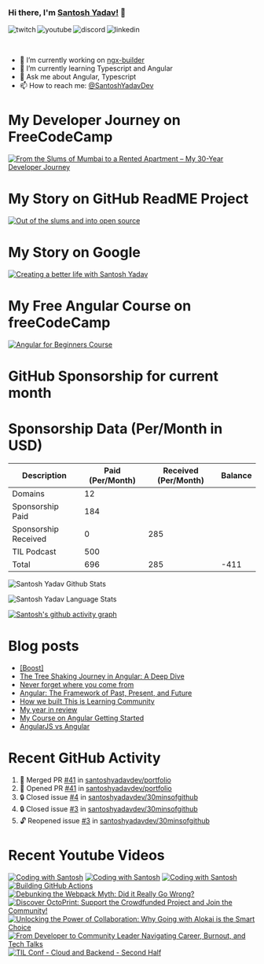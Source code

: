 ### Hi there, I'm [Santosh Yadav!](https://santoshyadav.dev) 👋

<p>
<a href="https://www.twitch.tv/santoshyadavdev">
   <img align="left" alt="twitch" src="https://img.shields.io/badge/Twitch-9146FF?style=for-the-badge&logo=twitch&logoColor=white" />
</a>&nbsp;&nbsp;

<a href="https://www.youtube.com/c/TechTalksWithSantosh">
   <img align="left" alt="youtube" src="https://img.shields.io/badge/YouTube-FF0000?style=for-the-badge&logo=youtube&logoColor=white" />
</a>&nbsp;&nbsp;

<a href="https://discord.gg/m6cNkVfXrQ">
   <img align="left" alt="discord" src="https://img.shields.io/badge/Discord-7289DA?style=for-the-badge&logo=discord&logoColor=white" />
</a>&nbsp;&nbsp;

<a href="https://www.linkedin.com/in/santoshyadavdev/">
   <img align="left" alt="linkedin" src="https://img.shields.io/badge/LinkedIn-0077B5?style=for-the-badge&logo=linkedin&logoColor=white" />
</a>
   


<p/>

<br/>
<p>

- 🔭 I’m currently working on [ngx-builder](https://github.com/ngx-builders)
- 🌱 I’m currently learning Typescript and Angular
- 💬 Ask me about Angular, Typescript
- 📫 How to reach me: [@SantoshYadavDev](https://bsky.app/profile/santoshyadav.dev)

</p>

# My Developer Journey on FreeCodeCamp

[![From the Slums of Mumbai to a Rented Apartment – My 30-Year Developer Journey](https://images.ctfassets.net/s5uo95nf6njh/X5UtU4CujK58wJ0GYMOgX/5c270bf97627dd06134c316de8b95e44/Santosh_Yadav_07.01.2023_055.jpg?w=1200&fm=avif)](https://www.freecodecamp.org/news/my-journey-into-tech-from-slums-of-mumbai-to-my-own-apartment/)

# My Story on GitHub ReadME Project

[![Out of the slums and into open source](https://images.ctfassets.net/s5uo95nf6njh/2GWKJkEH95SEwMoqxEBRoX/3413d6d4c8f05070b9d9c549075b537c/Santosh_Yadav_07.01.2023_001_1.jpg?w=1200&fm=avif)](https://github.com/readme/stories/santosh-yadav)

# My Story on Google 

[![Creating a better life with Santosh Yadav](http://img.youtube.com/vi/RpSdB7BTp_U/0.jpg)](https://youtu.be/RpSdB7BTp_U)

# My Free Angular Course on freeCodeCamp

[![Angular for Beginners Course](http://img.youtube.com/vi/3qBXWUpoPHo/0.jpg)](http://www.youtube.com/watch?v=3qBXWUpoPHo)

# GitHub Sponsorship for current month

<!-- SPONSORSHIP-DATA:START -->
<!-- SPONSORSHIP-DATA:END -->


# Sponsorship Data (Per/Month in USD)

| Description          | Paid (Per/Month) | Received (Per/Month) | Balance |
|----------------------|------------------|----------------------|---------|
| Domains              | 12               |                      |         |
| Sponsorship Paid     | 184              |                      |         |
| Sponsorship Received | 0                | 285                  |         |
| TIL Podcast          | 500              |                      |         |
| Total                | 696              | 285                  |  -411   |

![Santosh Yadav Github Stats](https://github-readme-stats.vercel.app/api?username=SantoshYadavDev&show_icons=true&include_all_commits=true&theme=radical)

![Santosh Yadav Language Stats](https://github-readme-stats.vercel.app/api/top-langs/?username=SantoshYadavDev&layout=compact&theme=radical)

[![Santosh's github activity graph](https://github-readme-activity-graph.vercel.app/graph?username=SantoshYadavDev&theme=github-compact)](https://github.com/ashutosh00710/github-readme-activity-graph)

# Blog posts
<!-- BLOG-POST-LIST:START -->
- [[Boost]](https://dev.to/santoshyadavdev/-1bg4)
- [The Tree Shaking Journey in Angular: A Deep Dive](https://dev.to/this-is-angular/the-tree-shaking-journey-in-angular-a-deep-dive-52ie)
- [Never forget where you come from](https://dev.to/this-is-learning/never-forget-where-you-come-from-5el1)
- [Angular: The Framework of Past, Present, and Future](https://dev.to/this-is-angular/angular-the-framework-of-past-present-and-future-87d)
- [How we built This is Learning Community](https://dev.to/this-is-learning/how-we-built-this-is-learning-community-g34)
- [My year in review](https://dev.to/this-is-learning/my-year-in-review-341d)
- [My Course on Angular Getting Started](https://dev.to/this-is-learning/my-course-on-angular-getting-started-3jec)
- [AngularJS vs Angular](https://dev.to/this-is-angular/angularjs-vs-angular-1gh6)
<!-- BLOG-POST-LIST:END -->

# Recent GitHub Activity
<!--START_SECTION:activity-->
1. 🎉 Merged PR [#41](https://github.com/santoshyadavdev/portfolio/pull/41) in [santoshyadavdev/portfolio](https://github.com/santoshyadavdev/portfolio)
2. 💪 Opened PR [#41](https://github.com/santoshyadavdev/portfolio/pull/41) in [santoshyadavdev/portfolio](https://github.com/santoshyadavdev/portfolio)
3. 🔒 Closed issue [#4](https://github.com/santoshyadavdev/30minsofgithub/issues/4) in [santoshyadavdev/30minsofgithub](https://github.com/santoshyadavdev/30minsofgithub)
4. 🔒 Closed issue [#3](https://github.com/santoshyadavdev/30minsofgithub/issues/3) in [santoshyadavdev/30minsofgithub](https://github.com/santoshyadavdev/30minsofgithub)
5. 🔓 Reopened issue [#3](https://github.com/santoshyadavdev/30minsofgithub/issues/3) in [santoshyadavdev/30minsofgithub](https://github.com/santoshyadavdev/30minsofgithub)
<!--END_SECTION:activity-->

# Recent Youtube Videos
<!-- BEGIN YOUTUBE-CARDS -->
[![Coding with Santosh](https://ytcards.demolab.com/?id=WOipwGcu_20&title=Coding+with+Santosh&lang=en&timestamp=1747004728&background_color=%230d1117&title_color=%23ffffff&stats_color=%23dedede&max_title_lines=1&width=250&border_radius=5 "Coding with Santosh")](https://www.youtube.com/watch?v=WOipwGcu_20)
[![Coding with Santosh](https://ytcards.demolab.com/?id=3EB871p2IjY&title=Coding+with+Santosh&lang=en&timestamp=1747125837&background_color=%230d1117&title_color=%23ffffff&stats_color=%23dedede&max_title_lines=1&width=250&border_radius=5 "Coding with Santosh")](https://www.youtube.com/watch?v=3EB871p2IjY)
[![Coding with Santosh](https://ytcards.demolab.com/?id=LVkThaVBjDo&title=Coding+with+Santosh&lang=en&timestamp=1747004842&background_color=%230d1117&title_color=%23ffffff&stats_color=%23dedede&max_title_lines=1&width=250&border_radius=5 "Coding with Santosh")](https://www.youtube.com/watch?v=LVkThaVBjDo)
[![Building GitHub Actions](https://ytcards.demolab.com/?id=8OkQb1fgZww&title=Building+GitHub+Actions&lang=en&timestamp=1738388497&background_color=%230d1117&title_color=%23ffffff&stats_color=%23dedede&max_title_lines=1&width=250&border_radius=5 "Building GitHub Actions")](https://www.youtube.com/watch?v=8OkQb1fgZww)
[![Debunking the Webpack Myth: Did it Really Go Wrong?](https://ytcards.demolab.com/?id=mH4b7G2Q7E8&title=Debunking+the+Webpack+Myth%3A+Did+it+Really+Go+Wrong%3F&lang=en&timestamp=1725287861&background_color=%230d1117&title_color=%23ffffff&stats_color=%23dedede&max_title_lines=1&width=250&border_radius=5 "Debunking the Webpack Myth: Did it Really Go Wrong?")](https://www.youtube.com/watch?v=mH4b7G2Q7E8)
[![Discover OctoPrint: Support the Crowdfunded Project and Join the Community!](https://ytcards.demolab.com/?id=AwWI8ioU6Mk&title=Discover+OctoPrint%3A+Support+the+Crowdfunded+Project+and+Join+the+Community%21&lang=en&timestamp=1723544903&background_color=%230d1117&title_color=%23ffffff&stats_color=%23dedede&max_title_lines=1&width=250&border_radius=5 "Discover OctoPrint: Support the Crowdfunded Project and Join the Community!")](https://www.youtube.com/watch?v=AwWI8ioU6Mk)
[![Unlocking the Power of Collaboration: Why Going with Alokai is the Smart Choice](https://ytcards.demolab.com/?id=5SDupoZFXA8&title=Unlocking+the+Power+of+Collaboration%3A+Why+Going+with+Alokai+is+the+Smart+Choice&lang=en&timestamp=1722196246&background_color=%230d1117&title_color=%23ffffff&stats_color=%23dedede&max_title_lines=1&width=250&border_radius=5 "Unlocking the Power of Collaboration: Why Going with Alokai is the Smart Choice")](https://www.youtube.com/watch?v=5SDupoZFXA8)
[![From Developer to Community Leader   Navigating Career, Burnout, and Tech Talks](https://ytcards.demolab.com/?id=SDjx8tgblvc&title=From+Developer+to+Community+Leader+++Navigating+Career%2C+Burnout%2C+and+Tech+Talks&lang=en&timestamp=1716966980&background_color=%230d1117&title_color=%23ffffff&stats_color=%23dedede&max_title_lines=1&width=250&border_radius=5 "From Developer to Community Leader   Navigating Career, Burnout, and Tech Talks")](https://www.youtube.com/watch?v=SDjx8tgblvc)
[![TIL Conf - Cloud and Backend - Second Half](https://ytcards.demolab.com/?id=ZIDklpmkwf0&title=TIL+Conf+-+Cloud+and+Backend+-+Second+Half&lang=en&timestamp=1716018617&background_color=%230d1117&title_color=%23ffffff&stats_color=%23dedede&max_title_lines=1&width=250&border_radius=5 "TIL Conf - Cloud and Backend - Second Half")](https://www.youtube.com/watch?v=ZIDklpmkwf0)
<!-- END YOUTUBE-CARDS -->
